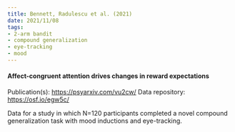 ```yaml
---
title: Bennett, Radulescu et al. (2021)
date: 2021/11/08
tags:
- 2-arm bandit
- compound generalization
- eye-tracking
- mood
---
```


#### Affect-congruent attention drives changes in reward expectations

Publication(s): https://psyarxiv.com/vu2cw/
Data repository: https://osf.io/egw5c/

Data for a study in which N=120 participants completed a novel compound generalization task with mood inductions and eye-tracking.
